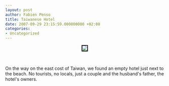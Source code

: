 ```yaml
---
layout: post
author: Fabien Penso
title: Taiwanese Hotel
date: 2007-09-29 23:15:59.000000000 +02:00
categories:
- Uncategorized
---
```

<p style="text-align: center"><a href="http://www.flickr.com/photos/penso/1460016588/" title="photo sharing"><img src="http://farm2.static.flickr.com/1130/1460016588_25b5c6f808.jpg" style="border: 2px solid #000000" /></a></p>
<span style="font-size: 0.9em; margin-top: 0px"><a href="http://www.flickr.com/photos/penso/1460016588/"></a> </span>

<br clear="all" />

On the way on the east cost of Taiwan, we found an empty hotel just next to the beach. No tourists, no locals, just a couple and the husband's father, the hotel's owners.
